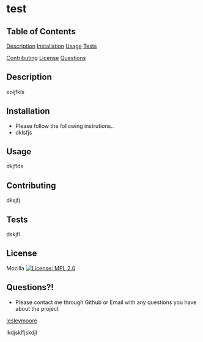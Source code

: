 # test
## Table of Contents 

[Description](#Description)
[Installation](#Installation)
[Usage](#Usage)
[Tests](#Tests)

[Contributing](#Contributing)
[License](#License)
[Questions](#Questions?!)


## Description 
 eoijfkls
    
## Installation
* Please follow the following instrutions..
* dklsfjs
    
## Usage
 dkjflds
    
## Contributing
 dksjfj
    
## Tests
 dskjfl
    
## License 
 Mozilla         [![License: MPL 2.0](https://img.shields.io/badge/License-MPL%202.0-brightgreen.svg)](https://opensource.org/licenses/MPL-2.0)
 

## Questions?!
 * Please contact me through Github or Email with any questions you have about the project

 [lesleymoore](https://github.com/lesleymoore)

 lkdjsklfjskdjl